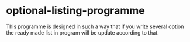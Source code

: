 # optional-listing-programme
This programme is designed in such a way that if you write several option the ready made list in program will be update according to that. 

